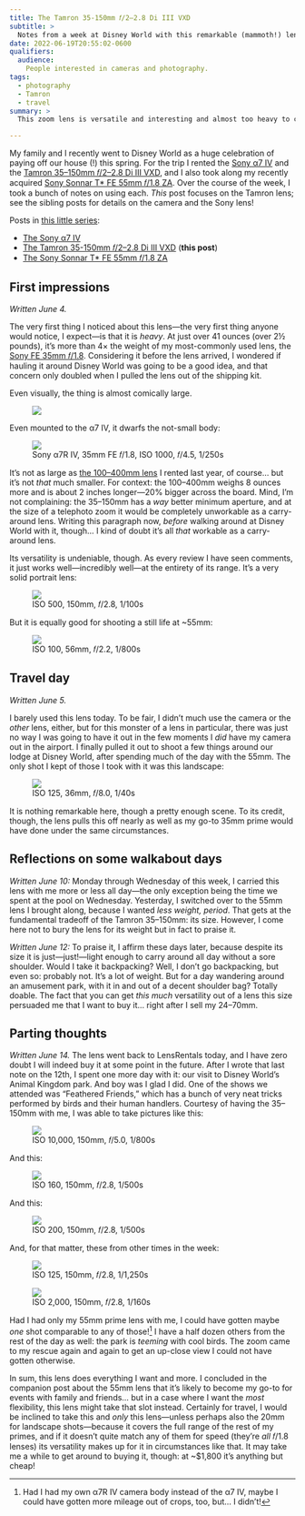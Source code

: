 ```yaml
---
title: The Tamron 35-150mm 𝑓/2–2.8 Di III VXD
subtitle: >
  Notes from a week at Disney World with this remarkable (mammoth!) lens.
date: 2022-06-19T20:55:02-0600
qualifiers:
  audience:
    People interested in cameras and photography.
tags:
  - photography
  - Tamron
  - travel
summary: >
  This zoom lens is versatile and interesting and almost too heavy to carry around… but only almost. Pricey? Yes. Worth it? Also yes.

---
```


<div class="callout">

My family and I recently went to Disney World as a huge celebration of paying off our house (!) this spring. For the trip I rented the [Sony α7 IV][camera] and the [Tamron 35–150mm 𝑓/2–2.8 Di III VXD][tamron-lens], and I also took along my recently acquired [Sony Sonnar T\* FE 55mm 𝑓/1.8 ZA][sony-lens]. Over the course of the week, I took a bunch of notes on using each. *This* post focuses on the Tamron lens; see the sibling posts for details on the camera and the Sony lens!

Posts in [this little series][series]:

- [The Sony α7 IV][camera-post]
- [The Tamron 35-150mm 𝑓/2–2.8 Di III VXD][tamron-post] (**this post**)
- [The Sony Sonnar T\* FE 55mm 𝑓/1.8 ZA][sony-55mm-post]

</div>

[camera]: https://www.bhphotovideo.com/c/product/1667800-REG/sony_ilce_7m4_b_alpha_a7_iv_mirrorless.html?sts=hist-pi&pim=Y
[tamron-lens]: https://www.bhphotovideo.com/c/product/1658158-REG/tamron_a058_35_150mm_f_f_2_2_8_di_iii.html
[sony-lens]: https://www.bhphotovideo.com/c/search?Ntt=sony%20sonnar%20t%20fe%2055mm%20f%2F1.8%20za%20lens&N=0&InitialSearch=yes&sts=hist-ps
[series]: https://v5.chriskrycho.com/photos/disney-world-2022-camera-gear/
[camera-post]: https://v5.chriskrycho.com/journal/disney-world-2022-camera-gear/sony-α7-iv/
[tamron-post]: https://v5.chriskrycho.com/journal/disney-world-2022-camera-gear/tamron-35-150mm-f2-28-di-iii-vxd/
[sony-55mm-post]: https://v5.chriskrycho.com/journal/disney-world-2022-camera-gear/sony-sonnar-t-fe-55mm-f18-za/


## First impressions

*Written June 4.*

The very first thing I noticed about this lens—the very first thing anyone would notice, I expect—is that it is *heavy*. At just over 41 ounces (over 2½ pounds), it’s more than 4× the weight of my most-commonly used lens, the [Sony FE 35mm 𝑓/1.8][35mm]. Considering it before the lens arrived, I wondered if hauling it around Disney World was going to be a good idea, and that concern only doubled when I pulled the lens out of the shipping kit.

[35mm]: https://www.bhphotovideo.com/c/product/1492866-REG/sony_sel35f18f_35mm_f_1_8_fe_lens.html?sts=pi&pim=Y

Even visually, the thing is almost comically large.

<figure>

<img src="https://cdn.chriskrycho.com/file/chriskrycho-com/images/2022/disney/tamron-lens/in-hand.jpeg">

</figure>

Even mounted to the α7 IV, it dwarfs the not-small body:

<figure>

<img src="https://cdn.chriskrycho.com/file/chriskrycho-com/images/2022/disney/tamron-lens/scale.jpg">

<figcaption>Sony α7R IV, 35mm FE 𝑓/1.8, <abbr>ISO</abbr> 1000, 𝑓/4.5, 1/250s</figcaption>

</figure>

It’s not as large as [the 100–400mm lens](https://www.bhphotovideo.com/c/product/1333230-REG/sony_sel100400gm_fe_100_400mm_f_4_5_5_6_gm.html?sts=pi&pim=Y) I rented last year, of course… but it’s not *that* much smaller. For context: the 100–400mm weighs 8 ounces more and is about 2 inches longer—20% bigger across the board. Mind, I’m not complaining: the 35–150mm has a *way* better minimum aperture, and at the size of a telephoto zoom it would be completely unworkable as a carry-around lens. Writing this paragraph now, *before* walking around at Disney World with it, though… I kind of doubt it’s all *that* workable as a carry-around lens.

Its versatility is undeniable, though. As every review I have seen comments, it just works well—incredibly well—at the entirety of its range. It’s a very solid portrait lens:

<figure>

<img src="https://cdn.chriskrycho.com/file/chriskrycho-com/images/2022/disney/tamron-lens/portrait.jpg">

<figcaption><abbr>ISO</abbr> 500, 150mm, 𝑓/2.8, 1/100s</figcaption>

</figure>

But it is equally good for shooting a still life at ~55mm:

<figure>

<img src="https://cdn.chriskrycho.com/file/chriskrycho-com/images/2022/disney/tamron-lens/still-life.jpg">

<figcaption><abbr>ISO</abbr> 100, 56mm, 𝑓/2.2, 1/800s</figcaption>

</figure>


## Travel day

*Written June 5.*

I barely used this lens today. To be fair, I didn’t much use the camera or the *other* lens, either, but for this monster of a lens in particular, there was just no way I was going to have it out in the few moments I *did* have my camera out in the airport. I finally pulled it out to shoot a few things around our lodge at Disney World, after spending much of the day with the 55mm. The only shot I kept of those I took with it was this landscape:

<figure>

<img src="https://cdn.chriskrycho.com/file/chriskrycho-com/images/2022/disney/tamron-lens/landscape.jpg">

<figcaption><abbr>ISO</abbr> 125, 36mm, 𝑓/8.0, 1/40s</figcaption>

</figure>

It is nothing remarkable here, though a pretty enough scene. To its credit, though, the lens pulls this off nearly as well as my go-to 35mm prime would have done under the same circumstances.


## Reflections on some walkabout days

*Written June 10:* Monday through Wednesday of this week, I carried this lens with me more or less all day—the only exception being the time we spent at the pool on Wednesday. Yesterday, I switched over to the 55mm lens I brought along, because I wanted *less weight, period*. That gets at the fundamental tradeoff of the Tamron 35–150mm: its size. However, I come here not to bury the lens for its weight but in fact to praise it.

*Written June 12:* To praise it, I affirm these days later, because despite its size it is just—just!—light enough to carry around all day without a sore shoulder. Would I take it backpacking? Well, I don’t go backpacking, but even so: probably not. It’s a lot of weight. But for a day wandering around an amusement park, with it in and out of a decent shoulder bag? Totally doable. The fact that you can get *this much* versatility out of a lens this size persuaded me that I want to buy it… right after I sell my 24–70mm.

## Parting thoughts

*Written June 14.* The lens went back to LensRentals today, and I have zero doubt I will indeed buy it at some point in the future. After I wrote that last note on the 12th, I spent one more day with it: our visit to Disney World’s Animal Kingdom park. And boy was I glad I did. One of the shows we attended was “Feathered Friends,” which has a bunch of very neat tricks performed by birds and their human handlers. Courtesy of having the 35–150mm with me, I was able to take pictures like this:

<figure>

<img src="https://cdn.chriskrycho.com/file/chriskrycho-com/images/2022/disney/tamron-lens/flight.jpg">

<figcaption><abbr>ISO</abbr> 10,000, 150mm, 𝑓/5.0, 1/800s</figcaption>

</figure>

And this:

<figure>

<img src="https://cdn.chriskrycho.com/file/chriskrycho-com/images/2022/disney/tamron-lens/bird-talk.jpg">

<figcaption><abbr>ISO</abbr> 160, 150mm, 𝑓/2.8, 1/500s</figcaption>

</figure>

And this:

<figure>

<img src="https://cdn.chriskrycho.com/file/chriskrycho-com/images/2022/disney/tamron-lens/eagle.jpg">

<figcaption><abbr>ISO</abbr> 200, 150mm, 𝑓/2.8, 1/500s</figcaption>

</figure>

And, for that matter, these from other times in the week:

<figure>

<img src="https://cdn.chriskrycho.com/file/chriskrycho-com/images/2022/disney/tamron-lens/perching.jpg">

<figcaption><abbr>ISO</abbr> 125, 150mm, 𝑓/2.8, 1/1,250s</figcaption>

</figure>

<figure>

<img src="https://cdn.chriskrycho.com/file/chriskrycho-com/images/2022/disney/tamron-lens/grooming.jpg">

<figcaption><abbr>ISO</abbr> 2,000, 150mm, 𝑓/2.8, 1/160s</figcaption>

</figure>

Had I had only my 55mm prime lens with me, I could have gotten maybe *one* shot comparable to any of those![^mp] I have a half dozen others from the rest of the day as well: the park is *teeming* with cool birds. The zoom came to my rescue again and again to get an up-close view I could not have gotten otherwise.

In sum, this lens does everything I want and more. I concluded in the companion post about the 55mm lens that it’s likely to become my go-to for events with family and friends… but in a case where I want the *most* flexibility, this lens might take that slot instead. Certainly for travel, I would be inclined to take this and *only* this lens—unless perhaps also the 20mm for landscape shots—because it covers the full range of the rest of my primes, and if it doesn’t quite match any of them for speed (they’re *all* 𝑓/1.8 lenses) its versatility makes up for it in circumstances like that. It may take me a while to get around to buying it, though: at ~$1,800 it’s anything but cheap!

[^mp]: Had I had my own α7R IV camera body instead of the α7 IV, maybe I could have gotten more mileage out of crops, too, but… I didn’t!